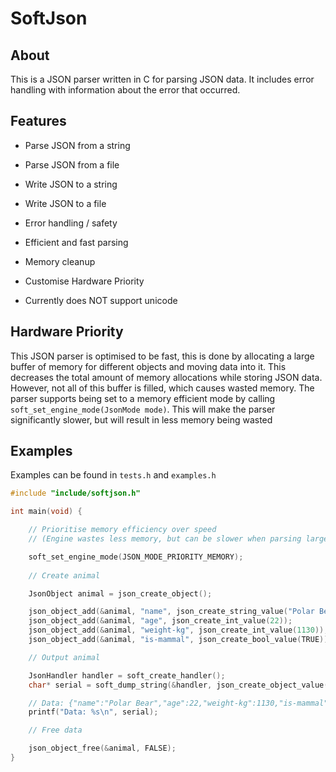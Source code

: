 # SoftJson

## About
This is a JSON parser written in C for parsing JSON data. It includes error handling with information about the error that occurred.

## Features

- Parse JSON from a string
- Parse JSON from a file
- Write JSON to a string
- Write JSON to a file
- Error handling / safety
- Efficient and fast parsing
- Memory cleanup
- Customise Hardware Priority

- Currently does NOT support unicode

## Hardware Priority

This JSON parser is optimised to be fast, this is done by allocating a large buffer of memory for different objects and moving data into it. This decreases the total amount of memory allocations while storing JSON data. However, not all of this buffer is filled, which causes wasted memory. The parser supports being set to a memory efficient mode by calling `soft_set_engine_mode(JsonMode mode)`. This will make the parser significantly slower, but will result in less memory being wasted

## Examples

Examples can be found in `tests.h` and `examples.h`

```c
#include "include/softjson.h"

int main(void) {

	// Prioritise memory efficiency over speed
	// (Engine wastes less memory, but can be slower when parsing large data)

	soft_set_engine_mode(JSON_MODE_PRIORITY_MEMORY);
	
	// Create animal

	JsonObject animal = json_create_object();

	json_object_add(&animal, "name", json_create_string_value("Polar Bear"));
	json_object_add(&animal, "age", json_create_int_value(22));
	json_object_add(&animal, "weight-kg", json_create_int_value(1130));
	json_object_add(&animal, "is-mammal", json_create_bool_value(TRUE));

	// Output animal

	JsonHandler handler = soft_create_handler();
	char* serial = soft_dump_string(&handler, json_create_object_value(animal));

	// Data: {"name":"Polar Bear","age":22,"weight-kg":1130,"is-mammal":true}
	printf("Data: %s\n", serial);

	// Free data

	json_object_free(&animal, FALSE);
}
```
